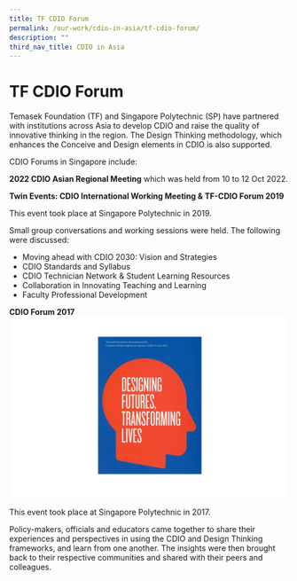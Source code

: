 ```yaml
---
title: TF CDIO Forum
permalink: /our-work/cdio-in-asia/tf-cdio-forum/
description: ""
third_nav_title: CDIO in Asia
---
```

# TF CDIO Forum

Temasek Foundation (TF) and Singapore Polytechnic (SP) have partnered with institutions across Asia to develop CDIO and raise the quality of innovative thinking in the region. The Design Thinking methodology, which enhances the Conceive and Design elements in CDIO is also supported.

CDIO Forums in Singapore include:

**2022 CDIO Asian Regional Meeting** which was held from 10 to 12 Oct 2022. 

**Twin Events: CDIO International Working Meeting & TF-CDIO Forum 2019**

This event took place at Singapore Polytechnic in 2019.

Small group conversations and working sessions were held. The following were discussed:

* Moving ahead with CDIO 2030: Vision and Strategies
* CDIO Standards and Syllabus
* CDIO Technician Network & Student Learning Resources
* Collaboration in Innovating Teaching and Learning
* Faculty Professional Development


**CDIO Forum 2017**
![](/images/cdio2017%20-%20small.jpg)

This event took place at Singapore Polytechnic in 2017.

Policy-makers, officials and educators came together to share their experiences and perspectives in using the CDIO and Design Thinking frameworks, and learn from one another. The insights were then brought back to their respective communities and shared with their peers and colleagues.
